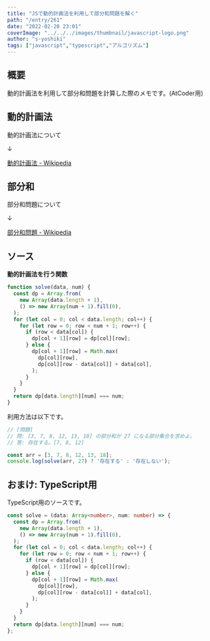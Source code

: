 ```yaml
---
title: "JSで動的計画法を利用して部分和問題を解く"
path: "/entry/261"
date: "2022-02-20 23:01"
coverImage: "../../../images/thumbnail/javascript-logo.png"
author: "s-yoshiki"
tags: ["javascript","typescript","アルゴリズム"]
---
```


## 概要

動的計画法を利用して部分和問題を計算した際のメモです。(AtCoder用)

## 動的計画法

動的計画法について

↓

[動的計画法 - Wikipedia](https://ja.wikipedia.org/wiki/%E5%8B%95%E7%9A%84%E8%A8%88%E7%94%BB%E6%B3%95)

## 部分和

部分和問題について

↓

[部分和問題 - Wikipedia](https://ja.wikipedia.org/wiki/%E9%83%A8%E5%88%86%E5%92%8C%E5%95%8F%E9%A1%8C)

## ソース

**動的計画法を行う関数**

```js
function solve(data, num) {
  const dp = Array.from(
    new Array(data.length + 1),
    () => new Array(num + 1).fill(0),
  );
  for (let col = 0; col < data.length; col++) {
    for (let row = 0; row < num + 1; row++) {
      if (row < data[col]) {
        dp[col + 1][row] = dp[col][row];
      } else {
        dp[col + 1][row] = Math.max(
          dp[col][row],
          dp[col][row - data[col]] + data[col],
        );
      }
    }
  }
  return dp[data.length][num] === num;
}
```

利用方法は以下です。

```js
// [問題]
// 問: [3, 7, 8, 12, 13, 18] の部分和が 27 になる部分集合を求めよ。
// 答: 存在する。[7, 8, 12]

const arr = [3, 7, 8, 12, 13, 18];
console.log(solve(arr, 27) ? '存在する' : '存在しない');
```

## おまけ: TypeScript用

TypeScript用のソースです。

```ts
const solve = (data: Array<number>, num: number) => {
  const dp = Array.from(
    new Array(data.length + 1),
    () => new Array(num + 1).fill(0),
  );
  for (let col = 0; col < data.length; col++) {
    for (let row = 0; row < num + 1; row++) {
      if (row < data[col]) {
        dp[col + 1][row] = dp[col][row];
      } else {
        dp[col + 1][row] = Math.max(
          dp[col][row],
          dp[col][row - data[col]] + data[col],
        );
      }
    }
  }
  return dp[data.length][num] === num;
};
```
